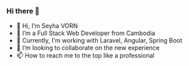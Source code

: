 ### Hi there 👋
- 👋 Hi, I’m Seyha VORN
- 👀 I’m a Full Stack Web Developer from Cambodia
- 🔭 Currently, I'm working with Laravel, Angular, Spring Boot
- 💞️ I’m looking to collaborate on the new experience
- 📫 How to reach me to the top like a professional

<!--
**seyhavorn/seyhavorn** is a ✨ _special_ ✨ repository because its `README.md` (this file) appears on your GitHub profile.

Here are some ideas to get you started:

- 🔭 I’m currently working on ...
- 🌱 I’m currently learning ...
- 👯 I’m looking to collaborate on ...
- 🤔 I’m looking for help with ...
- 💬 Ask me about ...
- 📫 How to reach me: ...
- 😄 Pronouns: ...
- ⚡ Fun fact: ...
-->

